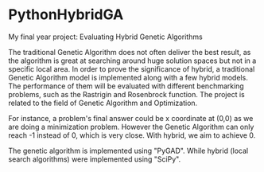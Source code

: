 # PythonHybridGA
My final year project: Evaluating Hybrid Genetic Algorithms

The traditional Genetic Algorithm does not often deliver the best result, as the algorithm is great at searching around huge solution spaces but not in a specific local area. In order to prove the significance of hybrid, a traditional Genetic Algorithm model is implemented along with a few hybrid models. The performance of them will be evaluated with different benchmarking problems, such as the Rastrigin and Rosenbrock function. The project is related to the field of Genetic Algorithm and Optimization.

For instance, a problem's final answer could be x coordinate at (0,0) as we are doing a minimization problem. However the Genetic Algorithm can only reach -1 instead of 0, which is very close. With hybrid, we aim to achieve 0. 

The genetic algorithm is implemented using "PyGAD".
While hybrid (local search algorithms) were implemented using "SciPy".
